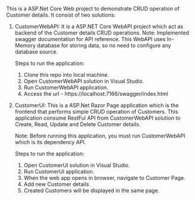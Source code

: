 This is a ASP.Net Core Web project to demonstrate CRUD operation of Customer details. It consist of two solutions:

1. CustomerWebAPI:
   It is a ASP.NET Core WebAPI project which act as backend of the Customer details CRUD operations.
   Note:
   Implemented swagger documentation for API reference.
   This WebAPI uses In-Memory database for storing data, so no need to configure any database source.

   Steps to run the application:
   1. Clone this repo into local machine.
   2. Open CustomerWebAPI solution in Visual Studio.
   3. Run CustomerWebAPI application.
   4. Access the url - https://localhost:7166/swagger/index.html


2. CustomerUI:
   This is a ASP.Net Razor Page application which is the frontend that performs simple CRUD operation of Customers.
   This application consume RestFul API from CustomerWebAPI solution to Create, Read, Update and Delete Customer details.

   Note:
   Before running this application, you must run CustomerWebAPI which is its dependency API.

   Steps to run the application:
   1. Open CustomerUI solution in Visual Studio.
   2. Run CustomerUI application.
   3. When the web app opens in browser, navigate to Customer Page.
   4. Add new Customer details.
   5. Created Customers will be displayed in the same page.





